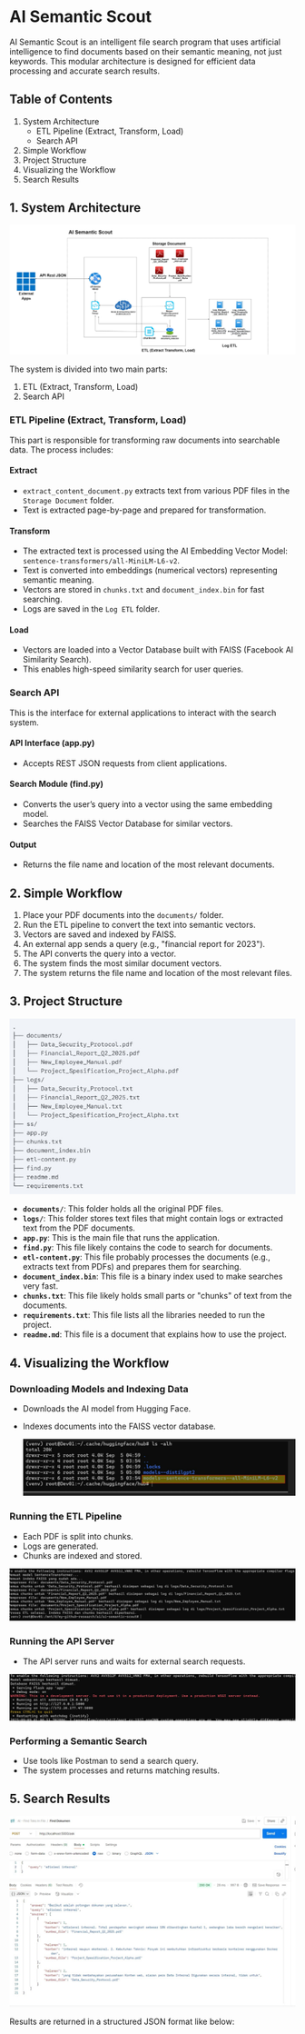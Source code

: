 # AI Semantic Scout

AI Semantic Scout is an intelligent file search program that uses artificial intelligence to find documents based on their semantic meaning, not just keywords. 
This modular architecture is designed for efficient data processing and accurate search results.

## Table of Contents

1. System Architecture
   - ETL Pipeline (Extract, Transform, Load)
   - Search API
2. Simple Workflow
3. Project Structure
4. Visualizing the Workflow
5. Search Results

## 1. System Architecture

![ss](./design/architecture.jpg)

The system is divided into two main parts:

1. ETL (Extract, Transform, Load)
2. Search API

### ETL Pipeline (Extract, Transform, Load)

This part is responsible for transforming raw documents into searchable data. The process includes:

#### Extract

- `extract_content_document.py` extracts text from various PDF files in the `Storage Document` folder.
- Text is extracted page-by-page and prepared for transformation.

#### Transform

- The extracted text is processed using the AI Embedding Vector Model: `sentence-transformers/all-MiniLM-L6-v2`.
- Text is converted into embeddings (numerical vectors) representing semantic meaning.
- Vectors are stored in `chunks.txt` and `document_index.bin` for fast searching.
- Logs are saved in the `Log ETL` folder.

#### Load

- Vectors are loaded into a Vector Database built with FAISS (Facebook AI Similarity Search).
- This enables high-speed similarity search for user queries.

### Search API

This is the interface for external applications to interact with the search system.

#### API Interface (app.py)

- Accepts REST JSON requests from client applications.

#### Search Module (find.py)

- Converts the user’s query into a vector using the same embedding model.
- Searches the FAISS Vector Database for similar vectors.

#### Output

- Returns the file name and location of the most relevant documents.

## 2. Simple Workflow

1. Place your PDF documents into the `documents/` folder.
2. Run the ETL pipeline to convert the text into semantic vectors.
3. Vectors are saved and indexed by FAISS.
4. An external app sends a query (e.g., "financial report for 2023").
5. The API converts the query into a vector.
6. The system finds the most similar document vectors.
7. The system returns the file name and location of the most relevant files.

## 3. Project Structure

![ss](./ss/6.jpg)

- **`documents/`**: This folder holds all the original PDF files.
- **`logs/`**: This folder stores text files that might contain logs or extracted text from the PDF documents.
- **`app.py`**: This is the main file that runs the application.
- **`find.py`**: This file likely contains the code to search for documents.
- **`etl-content.py`**: This file probably processes the documents (e.g., extracts text from PDFs) and prepares them for searching.
- **`document_index.bin`**: This file is a binary index used to make searches very fast.
- **`chunks.txt`**: This file likely holds small parts or "chunks" of text from the documents.
- **`requirements.txt`**: This file lists all the libraries needed to run the project.
- **`readme.md`**: This file is a document that explains how to use the project.

## 4. Visualizing the Workflow

### Downloading Models and Indexing Data

- Downloads the AI model from Hugging Face.
- Indexes documents into the FAISS vector database.

  ![ss](./ss/2.jpg)

### Running the ETL Pipeline

- Each PDF is split into chunks.
- Logs are generated.
- Chunks are indexed and stored.

![ss](./ss/3.jpg)

### Running the API Server

- The API server runs and waits for external search requests.

![ss](./ss/4.jpg)

### Performing a Semantic Search

- Use tools like Postman to send a search query.
- The system processes and returns matching results.

## 5. Search Results

![ss](./ss/5.jpg)

Results are returned in a structured JSON format like below:

